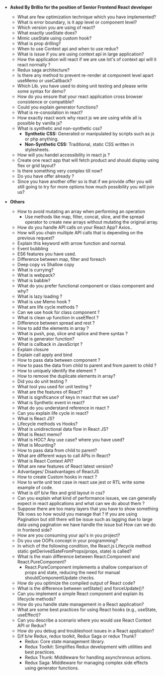 - **Asked By Brillio for the position of Senior Frontend React developer**
    - What are few optimization technique which you have implemented?
    - What is error boundary, is it app level or component level?
    - Which version you are using of react?
    - What exactly useState does?
    - Mimic useState using custom hook?
    - What is prop drilling?
    - When to use Context api and when to use redux?
    - What is issue if you are using context api in large application?
    - How the application will react if we are use lot's of context api will it react normally ?
    - Redux saga architecture?
    - Is there any method to prevent re-render at component level apart useMemo or useCallback?
    - Which Lib. you have used to doing unit testing and please write some syntax for demo?
    - How do you ensure that your react application cross browser consistence or compatible?
    - Could you explain generator functions?
    - What is re-consolation in react?
    - How exactly react work why react js we are using while all is possible by vanilla js?
    - What is synthetic and non-synthetic css?
        - **Synthetic CSS:** Generated or manipulated by scripts such as js or php anything.
        - **Non-Synthetic CSS:** Traditional, static CSS written in stylesheets.
    - How will you handel accessibility in react js ?
    - Create one react app that will fetch product and should display using flex or grid layout?
    - Is there something very complex till now?
    - Do you have offer already ?
    - Since you have another offer so is that if we provide offer you will still going to try for more options how much possibility you will join us?

- **Others**
    - How to avoid mutating an array when performing an operation
        - Use methods like map, filter, concat, slice, and the spread operator to create new arrays without mutating the original array.
    - How do you handle API calls on your React App? Axios..
    - How will you chain multiple API calls that is depending on the previous request?
    - Explain this keyword with arrow function and normal.
    - Event bubbling
    - ES6 features you have used.
    - Difference between map, filter and foreach
    - Deep copy vs Shallow copy
    - What is currying?
    - What is webpack?
    - What is babble?
    - What do you prefer functional component or class component and why?
    - What is lazy loading ?
    - What is use Memo hook ?
    - What are life cycle methods ?
    - Can we use hook for class component ?
    - What is clean up function in useEffect ?
    - Difference between spread and rest ?
    - How to add the elements in array ?
    - What is push, pop, slice and splice and there syntax ?
    - What is generator function?
    - What is callback in JavaScript ?
    - Explain closure
    - Explain call apply and bind
    - How to pass data between component ?
    - How to pass the data from child to parent and from parent to child ?
    - How to uniquely identify the element ? 
    - How to remove the duplicate elements in array?
    - Did you do unit testing ?
    - What tool you used for unit testing ?
    - What are the features of React?
    - What is significance of keys in react that we use?
    - What is Synthetic event in react?
    - What do you understand reference in react ?
    - Can you explain life cycle in react?
    - What is React JS?
    - Lifecycle methods vs Hooks?
    - What is unidirectional data flow in React JS?
    - What is React memo?
    - What is HOC? Any use case? where you have used?
    - What is Mounting?
    - How to pass data from child to parent?
    - What are different ways to call APIs in React?
    - What is React Context API?
    - What are new features of React latest version?
    - Advantages/ Disadvantages of ReactJS
    - How to create Custom hooks in react ?
    - How to write unit test case in react use jest or RTL write some example of code.
    - What is d/f b/w flex and grid layout in css?
    - Can you explain what kind of performance issues, we can generally expect in react applications and what can we do about them ?
    - Suppose there are too many layers that you have to show something 10k rows so how would you manage that ? If you are using Pagination but still there will be issue such as lagging due to large data using pagination we have handle the issue but How can we do in frontend side?
    - How are you consuming your api's in you project?
    - Do you use OOPs concept in your programming?
    - In which of the following condition, the React.js Lifecycle method static getDerivedSateFromProps(props, state) is called?
    - What is the main difference between React.Component and React.PureComponent?
        - React.PureComponent implements a shallow comparison of props and state, reducing the need for manual shouldComponentUpdate checks.
    - How do you optimize the compiled output of React code?
    - What is the difference between setState() and forceUpdate()?
    - Can you implement a simple React component and explain its lifecycle methods?
    - How do you handle state management in a React application?
    - What are some best practices for using React hooks (e.g., useState, useEffect)?
    - Can you describe a scenario where you would use React Context API or Redux?
    - How do you debug and troubleshoot issues in a React application?
    - D/f b/w Redux, redux toolkit, Redux Saga or redux Thunk?
        - Redux: Core state management library.
        - Redux Toolkit: Simplifies Redux development with utilities and best practices.
        - Redux Thunk: Middleware for handling asynchronous actions.
        - Redux Saga: Middleware for managing complex side effects using generator functions.